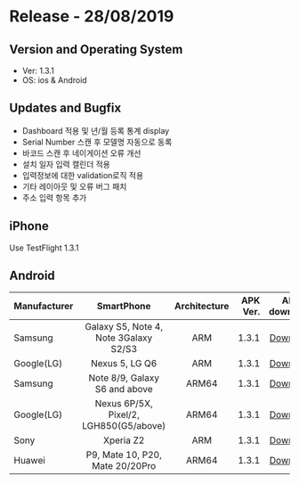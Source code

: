 # Release - 28/08/2019

## Version and Operating System
* Ver: 1.3.1
* OS: ios & Android

## Updates and Bugfix
* Dashboard 적용 및 년/월 등록 통계 display
* Serial Number 스캔 후 모델명 자동으로 동록
* 바코드 스캔 후 네이게이션 오류 개선
* 설치 일자 입력 캘린더 적용
* 입력정보에 대한 validation로직 적용
* 기타 레이아웃 및 오류 버그 패치
* 주소 입력 항목 추가 

## iPhone
Use TestFlight 1.3.1

## Android
| Manufacturer  | SmartPhone    | Architecture  | APK Ver. | APK to download|
| ------------- |:-------------:| :------------:| --------:|---------------:|
| Samsung       | Galaxy S5, Note 4, Note 3Galaxy S2/S3  | ARM   | 1.3.1 | [Download](https://drive.google.com/file/d/1JIsV1nvkVYqqWlYpslbCOMdXGiwmNKHB/view?usp=sharing)|
| Google(LG)    | Nexus 5, LG Q6                         | ARM   | 1.3.1 | [Download](https://drive.google.com/file/d/1JIsV1nvkVYqqWlYpslbCOMdXGiwmNKHB/view?usp=sharing)|
| Samsung       | Note 8/9, Galaxy S6 and above          | ARM64 | 1.3.1 | [Download](https://drive.google.com/file/d/1hG1XWaasSckhQgGbeD45eQf0Eo4jZfbr/view?usp=sharing)|
| Google(LG)    | Nexus 6P/5X, Pixel/2, LGH850(G5/above) | ARM64 | 1.3.1 | [Download](https://drive.google.com/file/d/1hG1XWaasSckhQgGbeD45eQf0Eo4jZfbr/view?usp=sharing)|
| Sony          | Xperia Z2                              | ARM   | 1.3.1 | [Download](https://drive.google.com/file/d/1JIsV1nvkVYqqWlYpslbCOMdXGiwmNKHB/view?usp=sharing)|
| Huawei        | P9, Mate 10, P20, Mate 20/20Pro        | ARM64 | 1.3.1 | [Download](https://drive.google.com/file/d/1hG1XWaasSckhQgGbeD45eQf0Eo4jZfbr/view?usp=sharing)|
